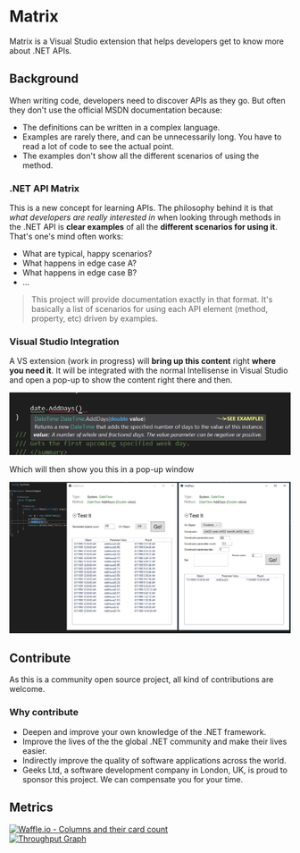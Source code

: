 # Matrix

Matrix is a Visual Studio extension that helps developers get to know more about .NET APIs.

## Background

When writing code, developers need to discover APIs as they go. But often they don't use the official MSDN documentation because:

- The definitions can be written in a complex language.
- Examples are rarely there, and can be unnecessarily long. You have to read a lot of code to see the actual point.
- The examples don't show all the different scenarios of using the method.

### .NET API Matrix

This is a new concept for learning APIs. The philosophy behind it is that *what developers are really interested in* when looking through methods in the .NET API is **clear examples** of all the **different scenarios for using it**. That's one's mind often works:

- What are typical, happy scenarios?
- What happens in edge case A?
- What happens in edge case B?
- ...

> This project will provide documentation exactly in that format. It's basically a list of scenarios for using each API element (method, property, etc) driven by examples.

### Visual Studio Integration

A VS extension (work in progress) will **bring up this content** right **where you need it**. It will be integrated with the normal Intellisense in Visual Studio and open a pop-up to show the content right there and then.

![VS tooltip](docs/_media/Examples.png)

Which will then show you this in a pop-up window

![](docs/_media/MatrixWindow.jpg)

## Contribute

As this is a community open source project, all kind of contributions are welcome.

### Why contribute

- Deepen and improve your own knowledge of the .NET framework.
- Improve the lives of the the global .NET community and make their lives easier.
- Indirectly improve the quality of software applications across the world.
- Geeks Ltd, a software development company in London, UK, is proud to sponsor this project. We can compensate you for your time.

## Metrics
[![Waffle.io - Columns and their card count](https://badge.waffle.io/Geeksltd/Matrix.svg?columns=all)](https://waffle.io/Geeksltd/Matrix)<br>
[![Throughput Graph](http://graphs.waffle.io/Geeksltd/Matrix/throughput.svg)](https://waffle.io/Geeksltd/Matrix/metrics)
